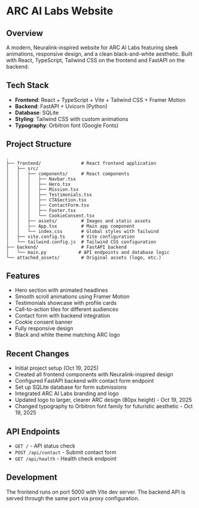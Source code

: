 # ARC AI Labs Website

## Overview
A modern, Neuralink-inspired website for ARC AI Labs featuring sleek animations, responsive design, and a clean black-and-white aesthetic. Built with React, TypeScript, Tailwind CSS on the frontend and FastAPI on the backend.

## Tech Stack
- **Frontend**: React + TypeScript + Vite + Tailwind CSS + Framer Motion
- **Backend**: FastAPI + Uvicorn (Python)
- **Database**: SQLite
- **Styling**: Tailwind CSS with custom animations
- **Typography**: Orbitron font (Google Fonts)

## Project Structure
```
.
├── frontend/               # React frontend application
│   ├── src/
│   │   ├── components/     # React components
│   │   │   ├── Navbar.tsx
│   │   │   ├── Hero.tsx
│   │   │   ├── Mission.tsx
│   │   │   ├── Testimonials.tsx
│   │   │   ├── CTASection.tsx
│   │   │   ├── ContactForm.tsx
│   │   │   ├── Footer.tsx
│   │   │   └── CookieConsent.tsx
│   │   ├── assets/         # Images and static assets
│   │   ├── App.tsx         # Main app component
│   │   └── index.css       # Global styles with Tailwind
│   ├── vite.config.ts      # Vite configuration
│   └── tailwind.config.js  # Tailwind CSS configuration
├── backend/                # FastAPI backend
│   └── main.py            # API endpoints and database logic
└── attached_assets/        # Original assets (logo, etc.)
```

## Features
- Hero section with animated headlines
- Smooth scroll animations using Framer Motion
- Testimonials showcase with profile cards
- Call-to-action tiles for different audiences
- Contact form with backend integration
- Cookie consent banner
- Fully responsive design
- Black and white theme matching ARC logo

## Recent Changes
- Initial project setup (Oct 19, 2025)
- Created all frontend components with Neuralink-inspired design
- Configured FastAPI backend with contact form endpoint
- Set up SQLite database for form submissions
- Integrated ARC AI Labs branding and logo
- Updated logo to larger, clearer ARC design (80px height) - Oct 19, 2025
- Changed typography to Orbitron font family for futuristic aesthetic - Oct 19, 2025

## API Endpoints
- `GET /` - API status check
- `POST /api/contact` - Submit contact form
- `GET /api/health` - Health check endpoint

## Development
The frontend runs on port 5000 with Vite dev server. The backend API is served through the same port via proxy configuration.

